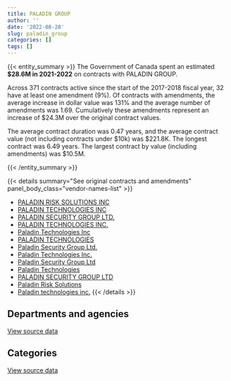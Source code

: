 ```yaml
---
title: PALADIN GROUP
author: ''
date: '2022-08-28'
slug: paladin_group
categories: []
tags: []
---
```


<script src="/rmarkdown-libs/htmlwidgets/htmlwidgets.js"></script>
<link href="/rmarkdown-libs/datatables-css/datatables-crosstalk.css" rel="stylesheet" />
<script src="/rmarkdown-libs/datatables-binding/datatables.js"></script>
<script src="/rmarkdown-libs/jquery/jquery-3.6.0.min.js"></script>
<link href="/rmarkdown-libs/dt-core-bootstrap/css/dataTables.bootstrap.min.css" rel="stylesheet" />
<link href="/rmarkdown-libs/dt-core-bootstrap/css/dataTables.bootstrap.extra.css" rel="stylesheet" />
<script src="/rmarkdown-libs/dt-core-bootstrap/js/jquery.dataTables.min.js"></script>
<script src="/rmarkdown-libs/dt-core-bootstrap/js/dataTables.bootstrap.min.js"></script>
<link href="/rmarkdown-libs/crosstalk/css/crosstalk.min.css" rel="stylesheet" />
<script src="/rmarkdown-libs/crosstalk/js/crosstalk.min.js"></script>
<script src="/rmarkdown-libs/htmlwidgets/htmlwidgets.js"></script>
<link href="/rmarkdown-libs/datatables-css/datatables-crosstalk.css" rel="stylesheet" />
<script src="/rmarkdown-libs/datatables-binding/datatables.js"></script>
<script src="/rmarkdown-libs/jquery/jquery-3.6.0.min.js"></script>
<link href="/rmarkdown-libs/dt-core-bootstrap/css/dataTables.bootstrap.min.css" rel="stylesheet" />
<link href="/rmarkdown-libs/dt-core-bootstrap/css/dataTables.bootstrap.extra.css" rel="stylesheet" />
<script src="/rmarkdown-libs/dt-core-bootstrap/js/jquery.dataTables.min.js"></script>
<script src="/rmarkdown-libs/dt-core-bootstrap/js/dataTables.bootstrap.min.js"></script>
<link href="/rmarkdown-libs/crosstalk/css/crosstalk.min.css" rel="stylesheet" />
<script src="/rmarkdown-libs/crosstalk/js/crosstalk.min.js"></script>

{{< entity_summary >}}
The Government of Canada spent an estimated **\$28.6M in 2021-2022** on contracts with PALADIN GROUP.

Across 371 contracts active since the start of the 2017-2018 fiscal year, 32 have at least one amendment (9%). Of contracts with amendments, the average increase in dollar value was 131% and the average number of amendments was 1.69. Cumulatively these amendments represent an increase of \$24.3M over the original contract values.

The average contract duration was 0.47 years, and the average contract value (not including contracts under \$10k) was \$221.8K. The longest contract was 6.49 years. The largest contract by value (including amendments) was \$10.5M.

{{< /entity_summary >}}

{{< details summary="See original contracts and amendments" panel_body_class="vendor-names-list" >}}
- [PALADIN RISK SOLUTIONS INC](https://search.open.canada.ca/en/ct/?sort=contract_value_f%20desc&page=1&search_text=%22PALADIN%20RISK%20SOLUTIONS%20INC%22)
- [PALADIN TECHNOLOGIES INC](https://search.open.canada.ca/en/ct/?sort=contract_value_f%20desc&page=1&search_text=%22PALADIN%20TECHNOLOGIES%20INC%22)
- [PALADIN SECURITY GROUP LTD.](https://search.open.canada.ca/en/ct/?sort=contract_value_f%20desc&page=1&search_text=%22PALADIN%20SECURITY%20GROUP%20LTD.%22)
- [PALADIN TECHNOLOGIES INC.](https://search.open.canada.ca/en/ct/?sort=contract_value_f%20desc&page=1&search_text=%22PALADIN%20TECHNOLOGIES%20INC.%22)
- [Paladin Technologies Inc](https://search.open.canada.ca/en/ct/?sort=contract_value_f%20desc&page=1&search_text=%22Paladin%20Technologies%20Inc%22)
- [PALADIN TECHNOLOGIES](https://search.open.canada.ca/en/ct/?sort=contract_value_f%20desc&page=1&search_text=%22PALADIN%20TECHNOLOGIES%22)
- [Paladin Security Group Ltd.](https://search.open.canada.ca/en/ct/?sort=contract_value_f%20desc&page=1&search_text=%22Paladin%20Security%20Group%20Ltd.%22)
- [Paladin Technologies Inc.](https://search.open.canada.ca/en/ct/?sort=contract_value_f%20desc&page=1&search_text=%22Paladin%20Technologies%20Inc.%22)
- [Paladin Security Group Ltd](https://search.open.canada.ca/en/ct/?sort=contract_value_f%20desc&page=1&search_text=%22Paladin%20Security%20Group%20Ltd%22)
- [Paladin Technologies](https://search.open.canada.ca/en/ct/?sort=contract_value_f%20desc&page=1&search_text=%22Paladin%20Technologies%22)
- [PALADIN SECURITY GROUP LTD](https://search.open.canada.ca/en/ct/?sort=contract_value_f%20desc&page=1&search_text=%22PALADIN%20SECURITY%20GROUP%20LTD%22)
- [Paladin Risk Solutions](https://search.open.canada.ca/en/ct/?sort=contract_value_f%20desc&page=1&search_text=%22Paladin%20Risk%20Solutions%22)
- [Paladin technologies inc.](https://search.open.canada.ca/en/ct/?sort=contract_value_f%20desc&page=1&search_text=%22Paladin%20technologies%20inc.%22)
{{< /details >}}

## Departments and agencies

<div id="htmlwidget-1" style="width:100%;height:auto;" class="datatables html-widget"></div>
<script type="application/json" data-for="htmlwidget-1">{"x":{"style":"bootstrap","filter":"none","vertical":false,"data":[["<a href=\"/departments/cbsa-asfc/\">Canada Border Services Agency<\/a>","<a href=\"/departments/cic/\">Immigration, Refugees and Citizenship Canada<\/a>","<a href=\"/departments/cnsc-ccsn/\">Canadian Nuclear Safety Commission<\/a>","<a href=\"/departments/cra-arc/\">Canada Revenue Agency<\/a>","<a href=\"/departments/crtc/\">Canadian Radio-television and Telecommunications Commission<\/a>","<a href=\"/departments/csc-scc/\">Correctional Service of Canada<\/a>","<a href=\"/departments/dfatd-maecd/\">Global Affairs Canada<\/a>","<a href=\"/departments/dfo-mpo/\">Fisheries and Oceans Canada<\/a>","<a href=\"/departments/dnd-mdn/\">National Defence<\/a>","<a href=\"/departments/ec/\">Environment and Climate Change Canada<\/a>","<a href=\"/departments/hc-sc/\">Health Canada<\/a>","<a href=\"/departments/ic/\">Innovation, Science and Economic Development Canada<\/a>","<a href=\"/departments/irb-cisr/\">Immigration and Refugee Board of Canada<\/a>","<a href=\"/departments/isc-sac/\">Indigenous Services Canada<\/a>","<a href=\"/departments/nbc-ccbn/\">The National Battlefields Commission<\/a>","<a href=\"/departments/nfb-onf/\">National Film Board<\/a>","<a href=\"/departments/nrc-cnrc/\">National Research Council Canada<\/a>","<a href=\"/departments/nrcan-rncan/\">Natural Resources Canada<\/a>","<a href=\"/departments/pc/\">Parks Canada<\/a>","<a href=\"/departments/pch/\">Canadian Heritage<\/a>","<a href=\"/departments/phac-aspc/\">Public Health Agency of Canada<\/a>","<a href=\"/departments/pwgsc-tpsgc/\">Public Services and Procurement Canada<\/a>","<a href=\"/departments/rcmp-grc/\">Royal Canadian Mounted Police<\/a>","<a href=\"/departments/tc/\">Transport Canada<\/a>"],[765756.11,261690.83,null,2732.62,null,3482658.53,28720.87,null,382199.32,93345.66,19167.75,238321.98,null,null,41249.76,null,224621.98,10919.45,null,null,null,1190772.86,610161.77,216762.21],[129804.55,236959.62,66524.63,8265.61,null,1881890.55,63837.99,null,1349188.73,23689.78,null,142745.22,20824.83,38908.14,null,34172.52,76627.04,null,null,null,null,556079.22,777388.41,155715.21],[573705.11,61856.96,111032.85,5510.4,92363.39,6486061.13,null,110577.38,231098.86,32994.16,null,null,null,5024.76,null,null,17214.04,null,98606.05,null,17629718.43,627386.3,156379.22,14180.48],[1397156.06,null,105075.58,null,null,7944938.37,null,67064.53,273264.21,252.77,39271,null,null,8990.37,null,null,6701.65,null,114621.68,11134.62,18206053.29,339881.5,96384.87,null]],"container":"<table class=\"table table-striped table-hover row-border order-column display\">\n  <thead>\n    <tr>\n      <th>Department<\/th>\n      <th>2018-2019<\/th>\n      <th>2019-2020<\/th>\n      <th>2020-2021<\/th>\n      <th>2021-2022<\/th>\n    <\/tr>\n  <\/thead>\n<\/table>","options":{"order":[[4,"desc"]],"pageLength":10,"autoWidth":true,"columnDefs":[{"targets":1,"render":"function(data, type, row, meta) {\n    return type !== 'display' ? data : DTWidget.formatCurrency(data, \"$\", 2, 3, \",\", \".\", true, null);\n  }"},{"targets":2,"render":"function(data, type, row, meta) {\n    return type !== 'display' ? data : DTWidget.formatCurrency(data, \"$\", 2, 3, \",\", \".\", true, null);\n  }"},{"targets":3,"render":"function(data, type, row, meta) {\n    return type !== 'display' ? data : DTWidget.formatCurrency(data, \"$\", 2, 3, \",\", \".\", true, null);\n  }"},{"targets":4,"render":"function(data, type, row, meta) {\n    return type !== 'display' ? data : DTWidget.formatCurrency(data, \"$\", 2, 3, \",\", \".\", true, null);\n  }"},{"width":"16%","targets":[1,2,3,4]},{"className":"dt-right","targets":[1,2,3,4]}],"orderClasses":false}},"evals":["options.columnDefs.0.render","options.columnDefs.1.render","options.columnDefs.2.render","options.columnDefs.3.render"],"jsHooks":[]}</script>
<p class="text-right">
<a href="https://github.com/GoC-Spending/contracts-data/tree/main/data/out/vendors/paladin_group/summary_by_fiscal_year_by_department.csv" class="source-data-link btn btn-link">View source data</a>
</p>

## Categories

<div id="htmlwidget-2" style="width:100%;height:auto;" class="datatables html-widget"></div>
<script type="application/json" data-for="htmlwidget-2">{"x":{"style":"bootstrap","filter":"none","vertical":false,"data":[["<a href=\"/categories/facilities_and_construction/\">Facilities and construction<\/a>","<a href=\"/categories/office_management/\">Office management<\/a>","<a href=\"/categories/defence/\">Defence<\/a>","<a href=\"/categories/professional_services/\">Professional services<\/a>","<a href=\"/categories/information_technology/\">Information technology<\/a>","<a href=\"/categories/transportation_and_logistics/\">Transportation and logistics<\/a>","<a href=\"/categories/industrial_products_and_services/\">Industrial products and services<\/a>","<a href=\"/categories/security_and_protection/\">Security and protection<\/a>"],[1673691.88,30124.7,149542.07,127451.09,1158579.03,48868.79,4163901.3,216922.85],[796049.35,null,878428.85,55682.51,695799.73,94912.02,2903480.39,138269.19],[494671.74,18671.94,80880.08,124830.37,633433.01,null,7030325.06,17870897.32],[324549.06,39138.95,null,91290.64,1558216.48,null,8276920.4,18320674.96]],"container":"<table class=\"table table-striped table-hover row-border order-column display\">\n  <thead>\n    <tr>\n      <th>Category<\/th>\n      <th>2018-2019<\/th>\n      <th>2019-2020<\/th>\n      <th>2020-2021<\/th>\n      <th>2021-2022<\/th>\n    <\/tr>\n  <\/thead>\n<\/table>","options":{"order":[[4,"desc"]],"dom":"t","pageLength":30,"autoWidth":true,"columnDefs":[{"targets":1,"render":"function(data, type, row, meta) {\n    return type !== 'display' ? data : DTWidget.formatCurrency(data, \"$\", 2, 3, \",\", \".\", true, null);\n  }"},{"targets":2,"render":"function(data, type, row, meta) {\n    return type !== 'display' ? data : DTWidget.formatCurrency(data, \"$\", 2, 3, \",\", \".\", true, null);\n  }"},{"targets":3,"render":"function(data, type, row, meta) {\n    return type !== 'display' ? data : DTWidget.formatCurrency(data, \"$\", 2, 3, \",\", \".\", true, null);\n  }"},{"targets":4,"render":"function(data, type, row, meta) {\n    return type !== 'display' ? data : DTWidget.formatCurrency(data, \"$\", 2, 3, \",\", \".\", true, null);\n  }"},{"width":"16%","targets":[1,2,3,4]},{"className":"dt-right","targets":[1,2,3,4]}],"orderClasses":false,"lengthMenu":[10,25,30,50,100]}},"evals":["options.columnDefs.0.render","options.columnDefs.1.render","options.columnDefs.2.render","options.columnDefs.3.render"],"jsHooks":[]}</script>
<p class="text-right">
<a href="https://github.com/GoC-Spending/contracts-data/tree/main/data/out/vendors/paladin_group/summary_by_fiscal_year_by_category.csv" class="source-data-link btn btn-link">View source data</a>
</p>

